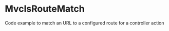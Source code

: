 MvcIsRouteMatch
===============

Code example to match an URL to a configured route for a controller action
